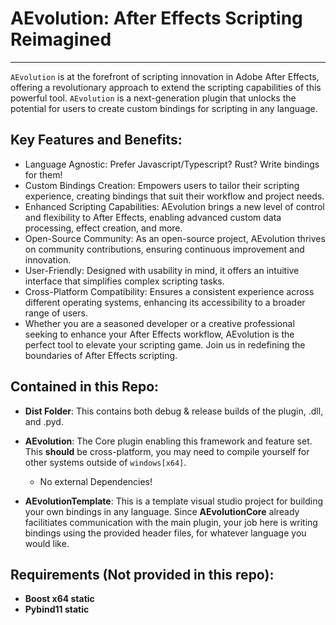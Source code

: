 # AEvolution: After Effects Scripting Reimagined
-----------------------
`AEvolution` is at the forefront of scripting innovation in Adobe After Effects, offering a revolutionary approach to extend the scripting capabilities of this powerful tool. `AEvolution` is a next-generation plugin that unlocks the potential for users to create custom bindings for scripting in any language.

## Key Features and Benefits:

- Language Agnostic: Prefer Javascript/Typescript? Rust? Write bindings for them!
- Custom Bindings Creation: Empowers users to tailor their scripting experience, creating bindings that suit their workflow and project needs.
- Enhanced Scripting Capabilities: AEvolution brings a new level of control and flexibility to After Effects, enabling advanced custom data processing, effect creation, and more.
- Open-Source Community: As an open-source project, AEvolution thrives on community contributions, ensuring continuous improvement and innovation.
- User-Friendly: Designed with usability in mind, it offers an intuitive interface that simplifies complex scripting tasks.
- Cross-Platform Compatibility: Ensures a consistent experience across different operating systems, enhancing its accessibility to a broader range of users.
- Whether you are a seasoned developer or a creative professional seeking to enhance your After Effects workflow, AEvolution is the perfect tool to elevate your scripting game. Join us in redefining the boundaries of After Effects scripting.

## Contained in this Repo:

- **Dist Folder**: This contains both debug & release builds of the plugin, .dll, and .pyd.

- **AEvolution**: The Core plugin enabling this framework and feature set. This __**should**__ be cross-platform, you may need to compile yourself for other systems outside of `windows[x64]`.
    - No external Dependencies!

- **AEvolutionTemplate**: This is a template visual studio project for building your own bindings in any language. Since **AEvolutionCore** already facilitiates communication with the main plugin, your job here is writing bindings using the provided header files, for whatever language you would like. 

## Requirements (Not provided in this repo):

- **Boost x64 static**
- **Pybind11 static**
